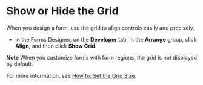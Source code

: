 
# Show or Hide the Grid

When you design a form, use the grid to align controls easily and precisely.


- In the Forms Designer, on the  **Developer** tab, in the **Arrange** group, click **Align**, and then click  **Show Grid**.
    

 **Note**  When you customize forms with form regions, the grid is not displayed by default.

For more information, see  [How to: Set the Grid Size](8c9850c4-7c70-48ca-af49-d5a65515961e.md). 
